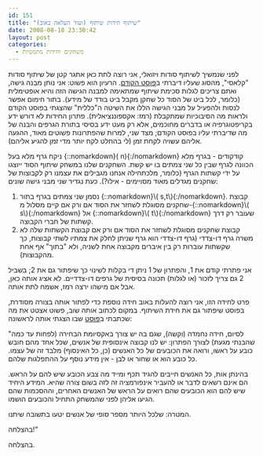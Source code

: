 ```yaml
---
id: 151
title: "שיתוף חידות שיתוף (ועוד העלאה באוב)"
date: 2008-08-18 23:30:42
layout: post
categories: 
  - משחקים וחידות מתמטיות
---
```

לפני שנמשיך לשיתוף סודות ויזואלי, אני רוצה לתת כאן אתגר קטן של שיתוף סודות "קלאסי", מהסוג שעליו דיברתי ב<a href="http://www.gadial.net/?p=150">פוסט הקודם</a>. הרעיון הוא פשוט: אני נותן מבנה גישה, ואתם צריכים לגלות סכימת שיתוף שמתאימה למבנה הגישה הזה והיא אופטימלית (כלומר, לכל ביט של הסוד כל שחקן מקבל ביט בודד של מידע). בתור חימום אפשר לנסות ולהפעיל על מבני הגישה הללו את השיטה ה"כללית" שהצגתי בפוסט הקודם ולראות מה הסיבוכיות שמתקבלת (רמז: אקספוננציאלית). פתרון החידות לא דורש ידע בקריפטוגרפיה או בדברים מחוכמים, אלא רק מעט ידע בסיסי בתורת הגרפים והבנה של מה שדיברתי עליו בפוסט הקודם; מצד שני, למרות שהפתרונות פשוטים מאוד, ההגעה אליהם עשויה לקחת זמן (לי בהחלט לקח יותר מדי זמן להגיע אליהם).

ניקח גרף מלא בעל {::nomarkdown}\( n\){:/nomarkdown} קודקודים - בגרף מלא הכוונה לגרף שבין כל שני צמתים בו יש קשת. השחקנים שלנו במשחק שיתוף הסוד ייוצגו על ידי קשתות הגרף (כלומר, מלכתחילה אנחנו מגבילים את עצמנו רק לקבוצות של שחקנים מגדלים מאוד מסויימים - אילו?). כעת נגדיר שני מבני גישה שונים:
<ol>
	<li>נסמן שני צמתים בגרף בתור {::nomarkdown}\( s,t\){:/nomarkdown}. קבוצת שחקנים מסוגלת לשחזר את הסוד אם ורק אם קיים מסלול מ-{::nomarkdown}\( s\){:/nomarkdown} אל {::nomarkdown}\( t\){:/nomarkdown} שעובר רק דרך קשתות של חברי הקבוצה.</li>
	<li>קבוצת שחקנים מסוגלת לשחזר את הסוד אם ורק אם קבוצת הקשתות שלה לא משרה גרף דו-צדדי (גרף דו-צדדי הוא גרף שניתן לחלק את צמתיו לשתי קבוצות, כך שקשתות עוברות רק בין איברים מקבוצה אחת לשניה, ולא "בתוך" אף אחת מהקבוצות).</li>
</ol>
אני פתרתי קודם את 1, והפתרון של 1 ניתן די בקלות לשינוי כך שיפתור גם את 2; בשביל 2 גם צריך לזכור (או לגלות) תכונה בסיסית של גרפים דו-צדדיים. לא אציג אותה כאן, אבל אם מישהו ירצה רמז, אשמח לתת אותה.

פרט לחידה הזו, אני רוצה להעלות באוב חידה נוספת כדי לפתור אותה בצורה מסודרת, בפוסט שיפתור גם את חידת השיתוף. במקום לכתוב אותה שוב, פשוט אצטט את מה שכתבתי ב<a href="http://www.gadial.net/?p=38">פוסט</a> שבו הצגתי אותה לראשונה:

"לסיום, חידה נחמדה (וקשה), שגם בה יש צורך באקסיומת הבחירה (לפחות עד כמה שהבנתי מגעת) לצורך הפתרון: יש לנו קבוצה אינסופית של אנשים, שכל אחד מהם חובש כובע על ראשו, ורואה את הכובעים של כל האנשים (כן, כל האינסוף) מלבד זה של עצמו. כל כובע הוא או שחור או לבן - אין מידע נוסף על ההתפלגות שלהם.

בהינתן אות, כל האנשים חייבים להגיד תכף ומייד מה צבע הכובע שיש להם על הראש. הם אינם רשאים לדבר או להעביר אינפורמציה זה לזה בשום צורה שהיא. המידע היחיד שיש להם הוא הכובעים שהם רואים על הראש של האנשים האחרים, וההסכמות שהם הגיעו אליהן לפני שהמשחק התחיל והכובעים הושמו.

המטרה: שלכל היותר מספר סופי של אנשים יטעו בתשובה שיתנו.

בהצלחה!"

בהצלחה.

